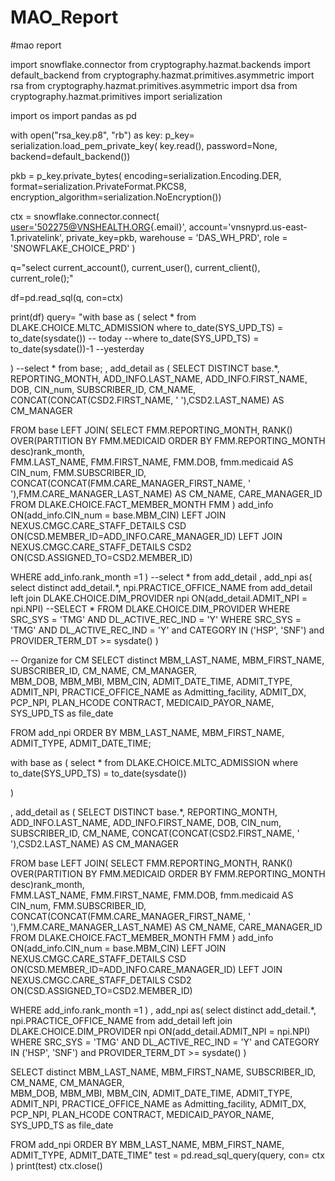 

# MAO_Report

#mao report

import snowflake.connector
from cryptography.hazmat.backends import default_backend
from cryptography.hazmat.primitives.asymmetric import rsa
from cryptography.hazmat.primitives.asymmetric import dsa
from cryptography.hazmat.primitives import serialization

import os import pandas as pd

with open("rsa_key.p8", "rb") as key: p_key=
serialization.load_pem_private_key( key.read(), password=None,
backend=default_backend())

pkb = p_key.private_bytes( encoding=serialization.Encoding.DER,
format=serialization.PrivateFormat.PKCS8,
encryption_algorithm=serialization.NoEncryption())

ctx = snowflake.connector.connect(
[user='502275\@VNSHEALTH.ORG](mailto:user='502275@VNSHEALTH.ORG){.email}',
account='vnsnyprd.us-east-1.privatelink', private_key=pkb, warehouse =
'DAS_WH_PRD', role = 'SNOWFLAKE_CHOICE_PRD' )

q="select current_account(), current_user(), current_client(),
current_role();"

df=pd.read_sql(q, con=ctx)

print(df) query= "with base as (
select * 
from DLAKE.CHOICE.MLTC_ADMISSION
where to_date(SYS_UPD_TS) = to_date(sysdate()) -- today
--where to_date(SYS_UPD_TS) = to_date(sysdate())-1 --yesterday

)
--select * from base;
,
add_detail as (
SELECT DISTINCT 
  base.*,
  REPORTING_MONTH, 
  ADD_INFO.LAST_NAME, 
  ADD_INFO.FIRST_NAME, 
  DOB, CIN_num, 
  SUBSCRIBER_ID, 
  CM_NAME,
  CONCAT(CONCAT(CSD2.FIRST_NAME, ' '),CSD2.LAST_NAME) AS CM_MANAGER

 FROM base
  LEFT JOIN(
     SELECT
         FMM.REPORTING_MONTH,
         RANK() OVER(PARTITION BY FMM.MEDICAID ORDER BY FMM.REPORTING_MONTH desc)rank_month,   
         FMM.LAST_NAME,
         FMM.FIRST_NAME,
         FMM.DOB,
         fmm.medicaid AS CIN_num,
         FMM.SUBSCRIBER_ID,
         CONCAT(CONCAT(FMM.CARE_MANAGER_FIRST_NAME, ' '),FMM.CARE_MANAGER_LAST_NAME) AS CM_NAME,
           CARE_MANAGER_ID
     FROM DLAKE.CHOICE.FACT_MEMBER_MONTH FMM
     ) add_info ON(add_info.CIN_num = base.MBM_CIN)
 LEFT JOIN NEXUS.CMGC.CARE_STAFF_DETAILS CSD ON(CSD.MEMBER_ID=ADD_INFO.CARE_MANAGER_ID)
 LEFT JOIN NEXUS.CMGC.CARE_STAFF_DETAILS CSD2 ON(CSD.ASSIGNED_TO=CSD2.MEMBER_ID)

WHERE add_info.rank_month =1
)
--select * from add_detail
,
add_npi as(
select distinct
  add_detail.*,
  npi.PRACTICE_OFFICE_NAME
from add_detail
left join DLAKE.CHOICE.DIM_PROVIDER npi ON(add_detail.ADMIT_NPI = npi.NPI)
  --SELECT *  FROM DLAKE.CHOICE.DIM_PROVIDER WHERE SRC_SYS = 'TMG' AND DL_ACTIVE_REC_IND = 'Y'
WHERE SRC_SYS = 'TMG' 
AND DL_ACTIVE_REC_IND = 'Y'
and CATEGORY IN ('HSP', 'SNF')
and PROVIDER_TERM_DT >= sysdate()
)

-- Organize for CM
SELECT distinct
    MBM_LAST_NAME,
    MBM_FIRST_NAME,
      SUBSCRIBER_ID, 
      CM_NAME,
      CM_MANAGER,         
    MBM_DOB,
    MBM_MBI,
    MBM_CIN,
    ADMIT_DATE_TIME,
    ADMIT_TYPE,
    ADMIT_NPI,
        PRACTICE_OFFICE_NAME as Admitting_facility,
    ADMIT_DX,
    PCP_NPI,
    PLAN_HCODE
    CONTRACT,
    MEDICAID_PAYOR_NAME,
    SYS_UPD_TS as file_date   
    
FROM add_npi
ORDER BY MBM_LAST_NAME, MBM_FIRST_NAME, ADMIT_TYPE, ADMIT_DATE_TIME;




with base as (
select * 
from DLAKE.CHOICE.MLTC_ADMISSION
where to_date(SYS_UPD_TS) = to_date(sysdate()) 

)

,
add_detail as (
SELECT DISTINCT 
  base.*,
  REPORTING_MONTH, 
  ADD_INFO.LAST_NAME, 
  ADD_INFO.FIRST_NAME, 
  DOB, CIN_num, 
  SUBSCRIBER_ID, 
  CM_NAME,
  CONCAT(CONCAT(CSD2.FIRST_NAME, ' '),CSD2.LAST_NAME) AS CM_MANAGER

 FROM base
  LEFT JOIN(
     SELECT
         FMM.REPORTING_MONTH,
         RANK() OVER(PARTITION BY FMM.MEDICAID ORDER BY FMM.REPORTING_MONTH desc)rank_month,   
         FMM.LAST_NAME,
         FMM.FIRST_NAME,
         FMM.DOB,
         fmm.medicaid AS CIN_num,
         FMM.SUBSCRIBER_ID,
         CONCAT(CONCAT(FMM.CARE_MANAGER_FIRST_NAME, ' '),FMM.CARE_MANAGER_LAST_NAME) AS CM_NAME,
           CARE_MANAGER_ID
     FROM DLAKE.CHOICE.FACT_MEMBER_MONTH FMM
     ) add_info ON(add_info.CIN_num = base.MBM_CIN)
 LEFT JOIN NEXUS.CMGC.CARE_STAFF_DETAILS CSD ON(CSD.MEMBER_ID=ADD_INFO.CARE_MANAGER_ID)
 LEFT JOIN NEXUS.CMGC.CARE_STAFF_DETAILS CSD2 ON(CSD.ASSIGNED_TO=CSD2.MEMBER_ID)

WHERE add_info.rank_month =1
)
,
add_npi as(
select distinct
  add_detail.*,
  npi.PRACTICE_OFFICE_NAME
from add_detail
left join DLAKE.CHOICE.DIM_PROVIDER npi ON(add_detail.ADMIT_NPI = npi.NPI)
WHERE SRC_SYS = 'TMG' 
AND DL_ACTIVE_REC_IND = 'Y'
and CATEGORY IN ('HSP', 'SNF')
and PROVIDER_TERM_DT >= sysdate()
)

SELECT distinct
    MBM_LAST_NAME,
    MBM_FIRST_NAME,
      SUBSCRIBER_ID, 
      CM_NAME,
      CM_MANAGER,         
    MBM_DOB,
    MBM_MBI,
    MBM_CIN,
    ADMIT_DATE_TIME,
    ADMIT_TYPE,
    ADMIT_NPI,
        PRACTICE_OFFICE_NAME as Admitting_facility,
    ADMIT_DX,
    PCP_NPI,
    PLAN_HCODE
    CONTRACT,
    MEDICAID_PAYOR_NAME,
    SYS_UPD_TS as file_date   
    
FROM add_npi
ORDER BY MBM_LAST_NAME, MBM_FIRST_NAME, ADMIT_TYPE, ADMIT_DATE_TIME" test = pd.read_sql_query(query, con= ctx ) 
print(test) ctx.close()

